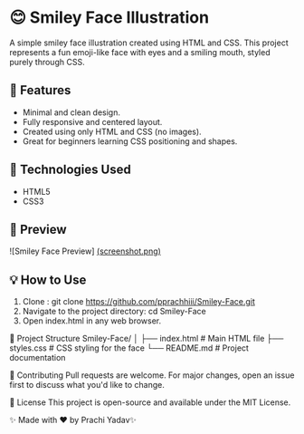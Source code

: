 # 😊 Smiley Face Illustration
A simple smiley face illustration created using HTML and CSS. This project represents a fun emoji-like face with eyes and a smiling mouth, styled purely through CSS.

## 🌟 Features
- Minimal and clean design.
- Fully responsive and centered layout.
- Created using only HTML and CSS (no images).
- Great for beginners learning CSS positioning and shapes.

## 🚀 Technologies Used
- HTML5
- CSS3

## 🎨 Preview
![Smiley Face Preview] [(screenshot.png)](https://github.com/pprachhiii/Smiley-Face/blob/262e14dff7c21c40e6f55e7ce81f1ded4c451943/Screenshot%20(94).png)

## 💡 How to Use
1. Clone : git clone https://github.com/pprachhiii/Smiley-Face.git
2. Navigate to the project directory: cd Smiley-Face
3. Open index.html in any web browser.

📂 Project Structure
Smiley-Face/
│
├── index.html        # Main HTML file
├── styles.css        # CSS styling for the face
└── README.md         # Project documentation

💬 Contributing
Pull requests are welcome. For major changes, open an issue first to discuss what you'd like to change.

📄 License
This project is open-source and available under the MIT License.

✨ Made with ❤️ by Prachi Yadav✨
